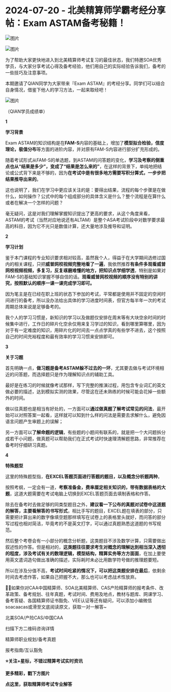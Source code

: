 # 2024-07-20 - 北美精算师学霸考经分享帖：Exam ASTAM备考秘籍！

![图片](https://mmbiz.qpic.cn/mmbiz_jpg/mK3FpI9af4kg4PH3You8v1p2s4zAl35ZxNnxg0MdNmVTvH2IJcatox7FnBcNAnYE4JN8ZPBDeK1yLvRwqaptmA/640?wx_fmt=jpeg&wxfrom=5&wx_lazy=1&wx_co=1&tp=webp)

![图片](https://mmbiz.qpic.cn/sz_mmbiz_gif/mK3FpI9af4mQFMKfFfZcmdrxfZbKJcyhSFGibLBS8atA9OicT4q6TNWMGUOwbhblsWjAkuenRmKdseV7lbffcficA/640?wx_fmt=gif&from=appmsg&tp=webp&wxfrom=5&wx_lazy=1)

为了帮助大家更快地进入到北美精算师考试复习的最佳状态，我们特邀SOA优秀学员，与大家分享考试心得及备考经验，他们用自己的实际经验告诉我们，备考的一些技巧及注意事项。

本期邀请了QIAN同学为大家带来『Exam ASTAM』的考经分享。同学们可以结合自身情况，借鉴下他人的学习方法，一起来取经吧！

![图片](https://mmbiz.qpic.cn/sz_mmbiz_png/mK3FpI9af4mQFMKfFfZcmdrxfZbKJcyh4uz8ibNGk79jnplgicHb2kqpCsicUW8XhG5B0iaG7LNYGlbAWg0fAaicGBw/640?wx_fmt=png&from=appmsg&tp=webp&wxfrom=5&wx_lazy=1)

（QIAN学员成绩单）

**1**

**学习背景**

Exam ASTAM的知识结构是在**FAM-S**内容的基础上，增加了**模型拟合检验，信度理论，极值分布**等方面的进阶内容，并对原有FAM-S内容进行部分扩充形成的。

随着考试形式从FAM-S的单选题，到ASTAM的问答题的变化，**学习及考察的侧重点也从“结果是多少”，变成了“结果是怎么来的”**，在这样的背景下，单纯地把结论或公式背下来是不够的，因为**在考试中是有很多地方需要写积分算式，一步步把结果推导出来的**。

这也说明了，我们在学习中更应该关注的是：要得出结果，流程的每个步骤是在做什么，如何操作？公式中的每个组成部分的具体含义是什么？整个流程是在算什么或者在解决一个怎样的问题？

毫无疑问，这是对我们理解掌握知识提出了更高的要求，从这个角度来看，ASTAM的考试（当然对应地说还有ALTAM）是整个ASA考试阶段中对数学要求最高的科目，因为它不光只是数值计算，还大量地涉及推导和证明。

**2**

**学习计划**

鉴于本门课程的专业知识要求相对较高，虽然我个人，得益于在大学期间选修过国内的相关课程，只把**威普网校视频完整地看了一遍**，我依然推荐**有条件多观看威普网校视频视频，多复习，反复琢磨难懂的地方，把知识点学细学透**，特别是如果对FAM-S的基础知识掌握不够自信的话。**观看威普网校视频的顺序没有特别的讲究，按照默认的顺序一课一课完成学习即可。**



因为笔主是在已经在职上班的状态下参加的考试，平常都是使用并不固定的空闲时间进行的备考，所以没办法给出具体的学习进度时间表，但官方每半年一次的考试周期总体来说是足够备考的。

我个人的学习习惯是，新知识的学习以及做题仅安排在周末等有大块空余时间的时候集中进行，工作日的碎片化空余仅用来复习学过的知识，看到哪里算哪里，因为对于有一定难度的知识，用碎片化的时间去一点点学真的有些学不进去，这个按照自己的时间充裕程度和最有效率的学习习惯来安排即可。

**3**

**关于习题**

首先明确一点，**做习题是备考ASTAM躲不过去的一环**，尤其要去做与考试环境相近的问答题，而选择题只是作为理解知识点的辅助工具。

最好是在练习的时候就像考试那样，写下完整的推演过程，用包含专业词汇的英文做必要的描述，达到模拟实测的效果，尽管这在还未熟练的时候可能会花掉一些额外的时间。



做以往真题也是相当有好处的，一方面可以**通过做真题了解考试常见的问法**，最开始可以对照答案一起看，这样就可以知到什么样的问法是需要去求解什么，避免因语言问题产生审题上的误解；

另一方面可以**了解命题的逻辑**，有些题的小题间有联系的，就是把一个大问题拆分成若干小问题，做真题可以帮助我们在正式考试时快速理清解题思路，非常推荐在备考时仔细研习真题。

**4**

**特殊题型**

这里的特殊题型指，**在EXCEL答题页面进行答题的题目，以及概念分析题两种**。

按照考纲，一定会有一道，**考察准备金，费率厘定相关知识的，带有数据表格的大题**，这道大题需要在考试电脑上切换到EXCEL答题页面去填制表格和作答。

除去在备考时去做足够的同类型题目之外，**建议看一下公布的真题对试卷中这道题的解答，主要看解答的书写形式**，相比手写的题目，EXCEL题在填表的部分，只需要把计算出来的数字像填空题那样填写在试卷上的表格里头就好，而问答的部分写过程也相对简洁，毕竟考的不是英文打字，可以通过真题熟悉这道题的书写规范。

然后整个考卷会有一小部分的概念分析题，这类题目不涉及数学计算，只需要做出叙述性的作答。但是相对的，**这类题往往要求考生对概念的理解达到相当深入透彻的程度，涉及考试有关的数理逻辑，模型结构，精算实务等方方面面**，在加上要使用英文遣词造句做出准确的描述，实际耗时未必比用数学符号做的推理题要短。

所以在涉及分值不高，**考试时间吃紧的情况下，可以把这类题安排在最后**，依剩余时间去考虑作答，如果自己把握不大，那么也可以考虑战术性放弃。

💁‍♀️如果你对CAA中国精算师、SOA北美精算师、CAS产险精算师的报考条件、改革政策、备考规划、往年真题，考试时间、费用及地点，教材与题库、网课学习、备考答疑、各国精算师证书豁免、VEE认证等还有疑问，可以添加小编微信soacaacas或滑至文底阅读原文，获取一对一解答~

北美SOA/产险CAS/中国CAA

扫描下方二维码咨询详情



精算师职业规划/备考真题

报考指南/互认豁免

**⭐关注+星标，不错过精算考试实时资讯**





**更多精彩，戳下方图片**



[](http://mp.weixin.qq.com/s?__biz=Mzg5ODgxNDE0NQ==&mid=2247499489&idx=1&sn=28bc71f9486a17b4e2a1e8576252b8af&chksm=c05e674ff729ee59dc54a8f5e5fdeacd3fa24632cb9fea93f694e23708dddce948576251acd3&scene=21#wechat_redirect)

[](http://mp.weixin.qq.com/s?__biz=Mzg5ODgxNDE0NQ==&mid=2247498943&idx=1&sn=5bce19bec0ad4273adf76176e0f511af&chksm=c05e6511f729ec074f2cfb8bf9ce06b7a2eb71bbbc70450c89e265774c37dfc5db1c6534d7bb&scene=21#wechat_redirect)

[](http://mp.weixin.qq.com/s?__biz=Mzg5ODgxNDE0NQ==&mid=2247499760&idx=1&sn=16dd1f8015b2fdf0d3f5c47ddf2fcace&chksm=c05e665ef729ef4854ae8257ec868b9532dcfb6820e0234ab54e19cc8c68e8eb7ecffbcb5525&scene=21#wechat_redirect)

[](http://mp.weixin.qq.com/s?__biz=Mzg5ODgxNDE0NQ==&mid=2247498518&idx=1&sn=bad02502a37ffc8531b5fd7f7cf952fe&chksm=c05e62b8f729ebaef2b92ff18af0a0407edb1421c3392c037361ad4a0ddda6c44bfea8e77254&scene=21#wechat_redirect)







**点这里，获取精算师考试专业解答**